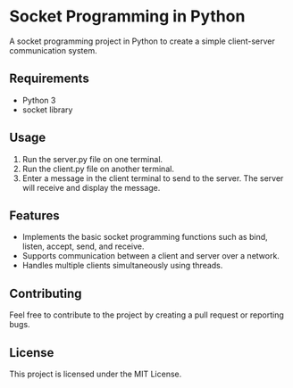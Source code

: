 # Socket Programming in Python

A socket programming project in Python to create a simple client-server communication system.

## Requirements
- Python 3
- socket library

## Usage
1. Run the server.py file on one terminal.
2. Run the client.py file on another terminal.
3. Enter a message in the client terminal to send to the server. The server will receive and display the message.

## Features
- Implements the basic socket programming functions such as bind, listen, accept, send, and receive.
- Supports communication between a client and server over a network.
- Handles multiple clients simultaneously using threads.

## Contributing
Feel free to contribute to the project by creating a pull request or reporting bugs.

## License
This project is licensed under the MIT License.
